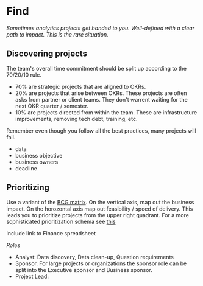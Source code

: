 # Find
_Sometimes analytics projects get handed to you. Well-defined with a clear path to impact. This is the rare situation._

## Discovering projects

The team's overall time commitment should be split up according to the 70/20/10 rule.
- 70% are strategic projects that are aligned to OKRs. 
- 20% are projects that arise between OKRs. These projects are often asks from partner or client teams. They don't warrent waiting for the next OKR quarter / semester.
- 10% are projects directed from within the team. These are infrastructure improvements, removing tech debt, training, etc.

Remember even though you follow all the best practices, many projects will fail.

- data
- business objective
- business owners
- deadline

## Prioritizing

Use a variant of the [BCG matrix](https://www.bcg.com/about/our-history/growth-share-matrix.aspx). On the vertical axis, map out the business impact. On the horozontal axis map out feasibility / speed of delivery. This leads you to prioritize projects from the upper right quadrant. For a more sophisticated prioritization schema see [this](https://hbr.org/2018/10/how-to-decide-which-data-science-projects-to-pursue)

Include link to Finance spreadsheet



*Roles*
- Analyst: Data discovery, Data clean-up, Question requirements
- Sponsor. For large projects or organizations the sponsor role can be split into the Executive sponsor and Business sponsor. 
- Project Lead:
